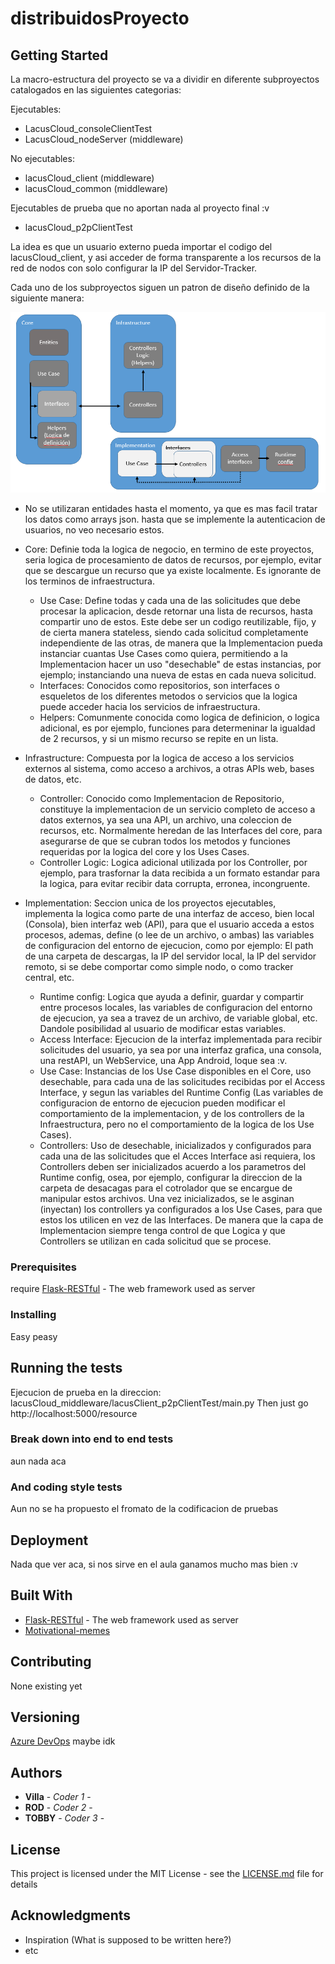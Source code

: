 # distribuidosProyecto



## Getting Started

La macro-estructura del proyecto se va a dividir en diferente subproyectos catalogados en las siguientes categorias:

Ejecutables:
-   LacusCloud_consoleClientTest
-   LacusCloud_nodeServer (middleware)

No ejecutables:
-   lacusCloud_client (middleware)
-   lacusCloud_common (middleware)

Ejecutables de prueba que no aportan nada al proyecto final :v
-   lacusCloud_p2pClientTest

La idea es que un usuario externo pueda importar el codigo del lacusCloud_client, y asi acceder de forma transparente a los recursos de la red de nodos con solo configurar la IP del Servidor-Tracker.


Cada uno de los subproyectos siguen un patron de diseño definido de la siguiente manera:

![alt text](https://raw.githubusercontent.com/tavog96/distribuidosProyecto/master/doc/scheme.PNG)

-   No se utilizaran entidades hasta el momento, ya que es mas facil tratar los datos como arrays json. hasta que se implemente la autenticacion de usuarios, no veo necesario estos.

-   Core: Definie toda la logica de negocio, en termino de este proyectos, seria logica de procesamiento de datos de recursos, por ejemplo, evitar que se descargue un recurso que ya existe localmente. Es ignorante de los terminos de infraestructura.
    -   Use Case: Define todas y cada una de las solicitudes que debe procesar la aplicacion, desde retornar una lista de recursos, hasta compartir uno de estos. Este debe ser un codigo reutilizable, fijo, y de cierta manera stateless, siendo cada solicitud completamente independiente de las otras, de manera que la Implementacion pueda instanciar cuantas Use Cases como quiera, permitiendo a la Implementacion hacer un uso "desechable" de estas instancias, por ejemplo; instanciando una nueva de estas en cada nueva solicitud.
    -   Interfaces: Conocidos como repositorios, son interfaces o esqueletos de los diferentes metodos o servicios que la logica puede acceder hacia los servicios de infraestructura.
    -   Helpers: Comunmente conocida como logica de definicion, o logica adicional, es por ejemplo, funciones para determeninar la igualdad de 2 recursos, y si un mismo recurso se repite en un lista.
-   Infrastructure: Compuesta por la logica de acceso a los servicios externos al sistema, como acceso a archivos, a otras APIs web, bases de datos, etc.
    -   Controller: Conocido como Implementacion de Repositorio, constituye la implementacion de un servicio completo de acceso a datos externos, ya sea una API, un archivo, una coleccion de recursos, etc. Normalmente heredan de las Interfaces del core, para asegurarse de que se cubran todos los metodos y funciones requeridas por la logica del core y los Uses Cases.
    -   Controller Logic: Logica adicional utilizada por los Controller, por ejemplo, para trasfornar la data recibida a un formato estandar para la logica, para evitar recibir data corrupta, erronea, incongruente.
-   Implementation: Seccion unica de los proyectos ejecutables, implementa la logica como parte de una interfaz de acceso, bien local (Consola), bien interfaz web (API), para que el usuario acceda a estos procesos, ademas, define (o lee de un archivo, o ambas) las variables de configuracion del entorno de ejecucion, como por ejemplo: El path de una carpeta de descargas, la IP del servidor local, la IP del servidor remoto, si se debe comportar como simple nodo, o como tracker central, etc.
    -   Runtime config: Logica que ayuda a definir, guardar y compartir entre procesos locales, las variables de configuracion del entorno de ejecucion, ya sea a travez de un archivo, de variable global, etc. Dandole posibilidad al usuario de modificar estas variables.
    -   Access Interface: Ejecucion de la interfaz implementada para recibir solicitudes del usuario, ya sea por una interfaz grafica, una consola, una restAPI, un WebService, una App Android, loque sea :v.
    -   Use Case: Instancias de los Use Case disponibles en el Core, uso desechable, para cada una de las solicitudes recibidas por el Access Interface, y segun las variables del Runtime Config (Las variables de configuracion de entorno de ejecucion pueden modificar el comportamiento de la implementacion, y de los controllers de la Infraestructura, pero no el comportamiento de la logica de los Use Cases).
    -   Controllers: Uso de desechable, inicializados y configurados para cada una de las solicitudes que el Acces Interface asi requiera, los Controllers deben ser inicializados acuerdo a los parametros del Runtime config, osea, por ejemplo, configurar la direccion de la carpeta de desacagas para el cotrolador que se encargue de manipular estos archivos. Una vez inicializados, se le asginan (inyectan) los controllers ya configurados a los Use Cases, para que estos los utilicen en vez de las Interfaces. De manera que la capa de Implementacion siempre tenga control de que Logica y que Controllers se utilizan en cada solicitud que se procese.



### Prerequisites

require [Flask-RESTful](https://flask-restful.readthedocs.io/en/latest/) - The web framework used as server

### Installing

Easy peasy

## Running the tests

Ejecucion de prueba en la direccion: lacusCloud_middleware/lacusClient_p2pClientTest/main.py
Then just go http://localhost:5000/resource

### Break down into end to end tests

aun nada aca

### And coding style tests

Aun no se ha propuesto el fromato de la codificacion de pruebas

## Deployment

Nada que ver aca, si nos sirve en el aula ganamos mucho mas bien :v

## Built With

* [Flask-RESTful](https://flask-restful.readthedocs.io/en/latest/) - The web framework used as server
* [Motivational-memes](https://www.youtube.com/watch?v=yCWSeBuaybc)

## Contributing

None existing yet

## Versioning

[Azure DevOps](https://azure.microsoft.com/en-us/services/devops/) maybe idk

## Authors

* **Villa** - *Coder 1* -
* **ROD** - *Coder 2* -
* **TOBBY** - *Coder 3* - 


## License

This project is licensed under the MIT License - see the [LICENSE.md](LICENSE.md) file for details

## Acknowledgments

* Inspiration (What is supposed to be written here?)
* etc
